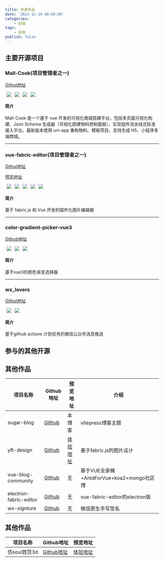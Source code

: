 ```yaml
---
title: 开源作品
date: '2023-12-10 08:00:00'
categories:
    - 前端
tags:
    - 前端
publish: false
---
```


## 主要开源项目

### Mall-Cook(项目管理者之一)
[Githut地址](https://github.com/wangyuan389/mall-cook)
<div style="display:flex;justify-content:flex-start;align-items:center;margin-bottom:10px;">
    <img style='margin:0 5px' src='https://badgen.net/github/stars/wangyuan389/mall-cook' />
    <img style='margin:0 5px' src='https://badgen.net/github/forks/wangyuan389/mall-cook' />
    <img style='margin:0 5px' src='https://img.shields.io/badge/Vue2-42b983?logo=javascript&logoColor=fff&style=flat' />
    <img style='margin:0 5px' src='https://img.shields.io/badge/Webpack-FFA500?logo=travis&logoColor=fff&style=flat' />
</div>

#### 简介
Mall-Cook 是一个基于 vue 开发的可视化商城搭建平台，包括多页面可视化构建、Json Schema 生成器（可视化搭建物料控制面板），实现组件流水线式标准接入平台。最新版本使用 uni-app 重构物料、模板项目，支持生成 H5、小程序多端商城。

***

### vue-fabric-editor(项目管理者之一)
[Githut地址](https://github.com/nihaojob/vue-fabric-editor)

[预览地址](https://nihaojob.github.io/vue-fabric-editor/#/)
<div style="display:flex;justify-content:flex-start;align-items:center;margin-bottom:10px;">
    <img style='margin:0 5px' src='https://badgen.net/github/stars/nihaojob/vue-fabric-editor' />
    <img style='margin:0 5px' src='https://badgen.net/github/forks/nihaojob/vue-fabric-editor' />
    <img style='margin:0 5px' src='https://img.shields.io/badge/Vue3-42b983?logo=javascript&logoColor=fff&style=flat' />
    <img style='margin:0 5px' src='https://img.shields.io/badge/Vite-FFA500?logo=travis&logoColor=fff&style=flat' />
    <img style='margin:0 5px' src='https://img.shields.io/badge/Fabricjs-1E90FF?logo=javascript&logoColor=fff&style=flat' />
</div>

#### 简介
基于 fabric.js 和 Vue 开发的插件化图片编辑器

***

### color-gradient-picker-vue3
[Github地址](https://github.com/Qiu-Jun/color-gradient-picker-vue3)
<div style="display:flex;justify-content:flex-start;align-items:center;margin-bottom:10px;">
    <img style='margin:0 5px' src='https://badgen.net/npm/v/color-gradient-picker-vue3' />
    <img style='margin:0 5px' src='https://badgen.net/npm/dt/color-gradient-picker-vue3' />
    <img style='margin:0 5px' src='https://img.shields.io/badge/Vue3-42b983?logo=javascript&logoColor=fff&style=flat' />
</div>

#### 简介
基于vue3的颜色渐变选择器

***

### wx_lovers
[Githut地址](https://github.com/Qiu-Jun/wx_lovers)
<div style="display:flex;justify-content:flex-start;align-items:center;margin-bottom:10px;">
    <img style='margin:0 5px' src='https://badgen.net/github/stars/Qiu-Jun/wx_lovers' />
    <img style='margin:0 5px' src='https://img.shields.io/badge/Nodejs-42b983?logo=javascript&logoColor=fff&style=flat' />
</div>

#### 简介
基于github actions 计划任务的微信公众号消息推送

## 参与的其他开源
## 其他作品
|  项目名称 |     Github地址     |   预览地址  |  介绍  |
|   ----   |   ----    |   ----  |   ---    |
|  sugar-blog  |  [Github](https://github.com/ATQQ/sugar-blog)  |  本博客 | vitepress博客主题  |
|  yft-design  | [Github](https://github.com/dromara/yft-design) | [体验地址](https://yft.design/) | 基于fabric.js的图片设计 |
|  vue-blog-community  | [Github](https://github.com/xingxi521/vue-blog-community) | 无 | 基于VUE全家桶+AntdForVue+koa2+mongo社区博 |
|  electron-fabric-editor  | [Github](https://github.com/Qiu-Jun/electron-fabric-editor) | 无 | vue-fabric-editor的electron版 |
|  wx-signture  | [Github](https://github.com/Qiu-Jun/wx-signture) | 无 | 微信原生手写签名 |


## 其他作品
|  项目名称 |     Github地址     |   预览地址  |
|   ----   |   ----    |   ----  |
|  仿soul首页3d   | [Github地址](https://github.com/Qiu-Jun/wx_lovers.git)  |  [体验地址](https://qiu-jun.github.io/soulhome3d/) |
